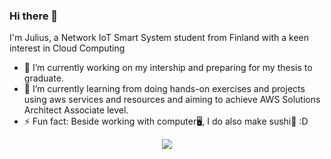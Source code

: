 ### Hi there 👋
I'm Julius, a Network IoT Smart System student from Finland with a keen interest in Cloud Computing

- 🔭 I’m currently working on my intership and preparing for my thesis to graduate.
- 🌱 I’m currently learning from doing hands-on exercises and projects using aws services and resources and aiming to achieve AWS Solutions Architect Associate level.
- ⚡ Fun fact: Beside working with computer🖥️, I do also make sushi🍣 :D 
<!---
- 👯 I’m looking to collaborate on ...
- 🤔 I’m looking for help with ...
- 💬 Ask me about ...
- 📫 How to reach me: ...
- 😄 Pronouns: ...
- ⚡ Fun fact: ...*/
[![My Skills](https://skillicons.dev/icons?i=aws,powershell,linux,java,github,c,cpp&perline=3)](https://skillicons.dev)
 --->

<p align="center">
  <a href="https://skillicons.dev">
    <img src="https://skillicons.dev/icons?i=aws,powershell,linux,java,github,c,cpp,vim" />
  </a>
</p>
